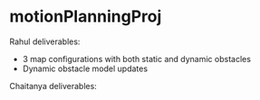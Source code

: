 # motionPlanningProj

Rahul deliverables:

- 3 map configurations with both static and dynamic obstacles
- Dynamic obstacle model updates

Chaitanya deliverables:

